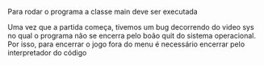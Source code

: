 Para rodar o programa a classe main deve ser executada

Uma vez que a partida começa, tivemos um bug decorrendo do video sys no qual o programa não se encerra pelo boão quit do sistema operacional. Por isso, para encerrar o jogo fora do menu é necessário encerrar pelo interpretador do código
